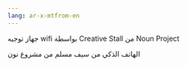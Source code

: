 ```yaml
---
lang: ar-x-mtfrom-en
---
```

جهاز توجيه wifi بواسطة Creative Stall من Noun Project  

 الهاتف الذكي من سيف مسلم من مشروع نون  
